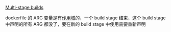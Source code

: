 [Multi-stage builds](https://docs.docker.com/build/building/multi-stage/)

dockerfile 的 ARG 变量是有[作用域](https://docs.docker.com/reference/dockerfile/#scope)的，一个 build stage 结束，这个 build stage 中声明的所有 ARG 都没了，要在新的 build stage 中使用需要重新声明

